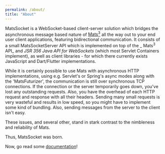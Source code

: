```yaml
---
permalink: /about/
title: "About"
---
```


MatsSocket is a WebSocket-based client-server solution which bridges the asynchronous message based nature
of [Mats<sup>3</sup>](https://github.com/centiservice/mats3) all the way out to your end user client applications,
featuring bidirectional communication. It consists of a small MatsSocketServer API which is implemented on top of the _
Mats<sup>3</sup> API_ and _JSR 356 Java API for WebSockets_ (which most Servlet Containers implement), as well as client
libraries - for which there currently exists JavaScript and Dart/Flutter implementations.

While it is certainly possible to use Mats with asynchronous HTTP implementations, using e.g. Servlet's or Spring's
async modes along with the 'MatsFuturizer', the communication is still over synchronous TCP connections. If the
connection or the server temporarily goes down, you've lost any outstanding requests. Also, you have the overhead of
each HTTP request and response with all their headers. Sending many small requests is very wasteful and results in low
speed, so you might have to implement some kind of bundling. Also, sending messages from the server to the client isn't
easy.

These issues, and several other, stand in stark contrast to the nimbleness and reliability of Mats.

Thus, MatsSocket was born.

Now, go read some [documentation](/docs/)!

